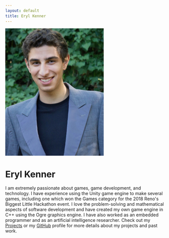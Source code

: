 ```yaml
---
layout: default
title: Eryl Kenner
---
```


<p>
<img src="/assets/images/Eryl_Kenner.jpg" width="312" height="404" id="pic_eryl_kenner">

<h1>Eryl Kenner</h1>
<p>
I am extremely passionate about games, game development, and technology. I have experience using the Unity game engine to make several games, including one which won the Games category for the 2018 Reno's Biggest Little Hackathon event. I love the problem-solving and mathematical aspects of software development and have created my own game engine in C++ using the Ogre graphics engine. I have also worked as an embedded programmer and as an artificial intelligence researcher. Check out my <a href="/projects">Projects</a> or my <a href="https://github.com/Eryl2000">GitHub</a> profile for more details about my projects and past work.
</p>
</p>
